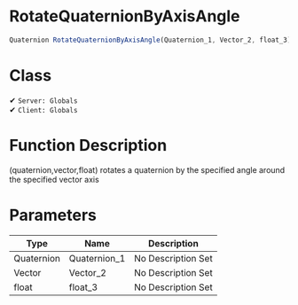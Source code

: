 # RotateQuaternionByAxisAngle
```js	
Quaternion RotateQuaternionByAxisAngle(Quaternion_1, Vector_2, float_3)
```
# Class
✔ `Server: Globals`  
✔ `Client: Globals`  

# Function Description
(quaternion,vector,float) rotates a quaternion by the specified angle around the specified vector axis
# Parameters
Type|Name|Description
--|--|--
Quaternion|Quaternion_1|No Description Set
Vector|Vector_2|No Description Set
float|float_3|No Description Set
